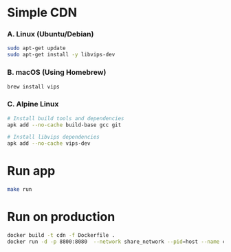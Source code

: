 # Simple CDN

### A. Linux (Ubuntu/Debian)

```bash
sudo apt-get update
sudo apt-get install -y libvips-dev
```

### B. macOS (Using Homebrew)

```bash
brew install vips
```

### C. Alpine Linux

```bash
# Install build tools and dependencies
apk add --no-cache build-base gcc git

# Install libvips dependencies
apk add --no-cache vips-dev
```

# Run app

```bash
make run
```

# Run on production

```bash
docker build -t cdn -f Dockerfile .
docker run -d -p 8800:8080  --network share_network --pid=host --name cdn cdn
```
